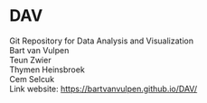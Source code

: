 # DAV
Git Repository for Data Analysis and Visualization<br />
Bart van Vulpen<br />
Teun Zwier<br />
Thymen Heinsbroek<br />
Cem Selcuk <br />
Link website: https://bartvanvulpen.github.io/DAV/

